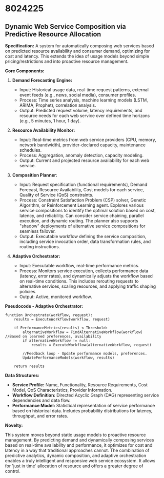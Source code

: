 # 8024225

## Dynamic Web Service Composition via Predictive Resource Allocation

**Specification:** A system for automatically composing web services based on predicted resource availability and consumer demand, optimizing for cost and latency. This extends the idea of usage models beyond simple pricing/restrictions and into proactive resource management.

**Core Components:**

1.  **Demand Forecasting Engine:**
    *   Input: Historical usage data, real-time request patterns, external event feeds (e.g., news, social media), consumer profiles.
    *   Process: Time series analysis, machine learning models (LSTM, ARIMA, Prophet), correlation analysis.
    *   Output: Predicted request volume, latency requirements, and resource needs for each web service over defined time horizons (e.g., 5 minutes, 1 hour, 1 day).

2.  **Resource Availability Monitor:**
    *   Input: Real-time metrics from web service providers (CPU, memory, network bandwidth), provider-declared capacity, maintenance schedules.
    *   Process: Aggregation, anomaly detection, capacity modeling.
    *   Output: Current and projected resource availability for each web service.

3.  **Composition Planner:**
    *   Input: Request specification (functional requirements), Demand Forecast, Resource Availability, Cost models for each service, Quality of Service (QoS) constraints.
    *   Process: Constraint Satisfaction Problem (CSP) solver, Genetic Algorithm, or Reinforcement Learning agent. Explores various service compositions to identify the optimal solution based on cost, latency, and reliability.  Can consider service chaining, parallel execution, and dynamic routing.  The planner also supports "shadow" deployments of alternative service compositions for seamless failover.
    *   Output: Executable workflow defining the service composition, including service invocation order, data transformation rules, and routing instructions.

4.  **Adaptive Orchestrator:**
    *   Input: Executable workflow, real-time performance metrics.
    *   Process: Monitors service execution, collects performance data (latency, error rates), and dynamically adjusts the workflow based on real-time conditions. This includes rerouting requests to alternative services, scaling resources, and applying traffic shaping policies.
    *   Output: Active, monitored workflow.

**Pseudocode - Adaptive Orchestrator:**

```
function Orchestrate(workflow, request):
    results = ExecuteWorkflow(workflow, request)

    if PerformanceMetrics(results) < Threshold:
        alternativeWorkflow = FindAlternativeWorkflow(workflow) //Based on learned preferences, availability
        if alternativeWorkflow != null:
            results = ExecuteWorkflow(alternativeWorkflow, request)

        //Feedback loop - Update performance models, preferences.
        UpdatePerformanceModels(workflow, results)

    return results
```

**Data Structures:**

*   **Service Profile:**  Name, Functionality, Resource Requirements, Cost Model, QoS Characteristics, Provider Information.
*   **Workflow Definition:**  Directed Acyclic Graph (DAG) representing service dependencies and data flow.
*   **Performance Model:** Statistical representation of service performance based on historical data.  Includes probability distributions for latency, throughput, and error rates.

**Novelty:**

This system moves beyond static usage models to proactive resource management. By predicting demand and dynamically composing services based on real-time availability and performance, it optimizes for cost and latency in a way that traditional approaches cannot. The combination of predictive analytics, dynamic composition, and adaptive orchestration enables a truly intelligent and responsive web service ecosystem. It allows for 'just in time' allocation of resource and offers a greater degree of control.